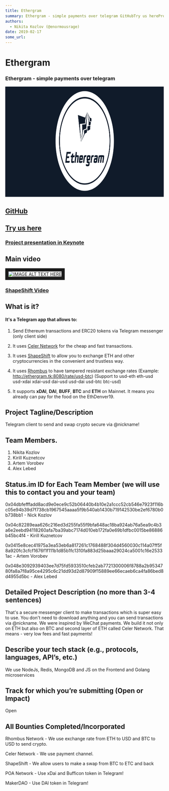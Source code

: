 ```yaml
---
title: Ethergram
summary: Ethergram - simple payments over telegram GitHubTry us hereProject presentation in Keynote Main video ShapeShift Video What is it? Its a Telegram app that allows to- Send Ethereum transactions and ERC20 tokens via Telegram messenger (only client side) It uses Celer Network for the cheap and fast transactions. It uses ShapeShift to allow you to exchange ETH and other cryptocurrencies in the convenient and trustless way. It uses Rhombus to have tampered resistant exchange rates (Example- http-//et
authors:
  - Nikita Kozlov (@enormousrage)
date: 2019-02-17
some_url: 
---
```


# Ethergram


### Ethergram - simple payments over telegram


<img src="https://raw.githubusercontent.com/button-tech/hackathon-eth-denver/master/general/ethergram-wide.png" alt="" data-canonical-src="https://raw.githubusercontent.com/button-tech/hackathon-eth-denver/master/general/ethergram-wide.png" height="350" />


## [GitHub](https://github.com/button-tech/hackathon-eth-denver)
## [Try us here](https://t.me/ethergram_bot)
### [Project presentation in Keynote](https://github.com/button-tech/hackathon-eth-denver/raw/master/presentation/Ethergram.key)

## Main video

<a href=""><img src="http://img.youtube.com/vi/7UXEqFCyymA/2.jpg" 
alt="IMAGE ALT TEXT HERE" width="750" border="10" /></a>

### [ShapeShift Video](https://www.youtube.com/watch?v=g_ykqcLywh4)

## What is it?
#### It's a Telegram app that allows to:
1.  Send Ethereum transactions and ERC20 tokens via Telegram messenger (only client side)

2. It uses [Celer Network](https://medium.com/celer-network/celer-network-lets-buidl-scalable-dapps-at-ethdenver-8c3d54e8926f) for the cheap and fast transactions.  

3. It uses [ShapeShift](https://shapeshift.io/#/coins) to allow you to exchange ETH and other cryptocurrencies in the convenient and trustless way.

4. It uses [Rhombus](https://kauri.io/article/74ed99544dc34542afccb51ac7532d3f/v3/rhombus-sponsor-bounty-at-ethdenver-2019!) to have tampered resistant exchange rates (Example: http://ethergram.tk:8080/rate/usd-btc) (Support to usd-eth eth-usd usd-xdai xdai-usd dai-usd usd-dai usd-btc btc-usd)

5. It supports <b>xDAI</b>, <b>DAI</b>, <b>BUFF</b>, <b>BTC</b> and <b>ETH</b> on Mainnet. It means you already can pay for the food on the EthDenver19.


## Project Tagline/Description 
Telegram client to send and swap crypto secure via @nickname! 

## Team Members. 

1. Nikita Kozlov
2. Kirill Kuznetcov
3. Artem Vorobev
4. Alex Lebed

## Status.im ID for Each Team Member (we will use this to contact you and your team)

0x04dbfefffadd8acd9e0ece9c52b06440b4b10e2a1ccc52cb546e7923f116bc05e94b39d7f738cb1967545aaaa5f9b540ab1430b719142530be2ef6780b0b738bb1 - Nick Kozlov

0x04c82289eaa626c216ed3d255fa55f9bfa648ac18ba924ab76a5ea9c4b3a6e2eebd94118260afa7ba39abc7174d010eb172fa0e69b1dfbc0015be86886b45bc4f4 - Kirill Kuznetcov 

0x0415e8cec41975a3ea53eb6a817261c1768488f304d4560030c114a07ff5f8a920fc3cfcf1676f1f111b1d85b1fc1310fa883d25baaa29024ca5001c16e25331ac - Artem Vorobev

0x048e3092939403ee7d75fd5933510cfeb2ab7721300006f8788a2b9534780fa8a7f8a95ce4295c6c21dd93d2d87909f15889ee66ecaeb6ca4fa86bed8d4955d5bc - Alex Lebed

## Detailed Project Description (no more than 3-4 sentences)
That's a secure messenger client to make transactions which is super easy to use. You don't need to download anything and you can send transactions via @nickname. We were inspired by WeChat payments. We build it not only on ETH but also on BTC and second layer of ETH called Celer Network. That means - very low fees and fast payments!

## Describe your tech stack (e.g., protocols, languages, API’s, etc.)
We use NodeJs, Redis, MongoDB and JS on the Frontend and Golang microservices

## Track for which you’re submitting (Open or Impact)
Open

## All Bounties Completed/Incorporated
Rhombus Network - We use exchange rate from ETH to USD and BTC to USD to send crypto.

Celer Network - We use payment channel.

ShapeShift - We allow users to make a swap from BTC to ETC and back

POA Network - Use xDai and Bufficon token in Telegram!

MakerDAO - Use DAI token in Telegram!
